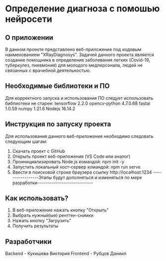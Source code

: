 # Определение диагноза с помошью нейросети
## О приложении
В данном проекте представлено веб-приложение под кодовым наименованием "XRayDiagnosys". 
Задачей данного проекта является создание помощника в определение заболевания легких (Covid-19, туберкулез, пневмония) для молодого медперсонала, людей не связанных с врачебной деятельностью.
## Необходимые библиотеки и ПО
Для корректного запуска и использования ПО следует использовать библиотеки не старее:
tensorflow 2.2.0
opencv-python 4.7.0.68
fastai  1.0.59
numpy 1.21.6
Nodejs 16.14.2
## Инструкция по запуску проекта
Для использования данного веб-приложения необходимо следовать следующим шагам:
1) Скачать проект с GitHub
2) Открыть проект веб-приложения (VS Code или аналог)
3) Проинициализировать Node.js командой: npm init -y
4) Запустить локальный хост-сервер командой: npm run serve
5) Ввести в поисковой строке браузера ссылку http://localhost:1234
-----------------Этапы будут дополняться и изменяться по мере разработки----------------------------
## Как использовать?
1) В веб-приложение нажать кнопку "Открыть"
2) Выбрать нужный(ые) рентген-снимки
3) Нажать кнопку "Загрузить"
4) Получить результаты
## Разработчики
Backend - Кукишева Виктория
Frontend - Рубцов Даниил
